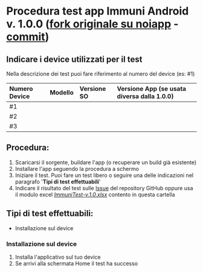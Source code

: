 # Procedura test app Immuni Android v. 1.0.0 ([fork originale su noiapp](https://github.com/noiapp/immuni-app-android) - [commit](https://github.com/noiapp/immuni-app-android/commit/e261055ed2158d58e285e64e34693b1cedc32574))

## Indicare i device utilizzati per il test  
Nella descrizione dei test puoi fare riferimento al numero del device (es: #1)  

| Numero Device     | Modello       |  Versione SO      | Versione App (se usata diversa dalla 1.0.0)       |  
| :---------------- | :------------ | :---------------- | :----------------------------------------------   |  
| #1                |               |                   |                                                   |  
| #2                |               |                   |                                                   |  
| #3                |               |                   |                                                   |  

## Procedura:  
1. Scaricarsi il sorgente, buildare l'app (o recuperare un build già esistente)  
2. Installare l'app seguendo la procedura a schermo  
3. Iniziare il test. Puoi fare un test libero o seguire una delle indicazioni nel paragrafo '**Tipi di test effettuabili**'  
4. Indicare il risultato del test sulle [Issue](https://github.com/noiapp/immuni-app-android/issues) del repository GitHub oppure usa il modulo excel [*ImmuniTest-v.1.0.xlsx*](https://github.com/Magicianred/immuni-app-android/blob/manual_testing/manual_testing/v.1.0.0/ImmuniTest-v1.0%20(1).xlsx) contento in questa cartella  


## Tipi di test effettuabili:
- Installazione sul device  

### Installazione sul device  
1. Installa l'applicativo sul tuo device  
2. Se arrivi alla schermata Home il test ha successo    


